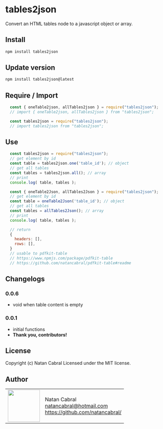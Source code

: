 # tables2json

Convert an HTML tables node to a javascript object or array.


## Install

```bash
npm install tables2json
```

## Update version 

```bash
npm install tables2json@latest
```

## Require / Import

```js
  const { oneTable2json, allTables2json } = require("tables2json");
  // import { oneTable2json, allTables2json } from "tables2json";
```
```js
  const tables2json = require("tables2json");
  // import tables2json from "tables2json";
```

## Use

```js
  const tables2json = require("tables2json");
  // get element by id
  const table = tables2json.one('table_id'); // object
  // get all tables
  const tables = tables2json.all(); // array
  // print
  console.log( table, tables );
```

```js
  const { oneTable2Json, allTables2Json } = require("tables2json");
  // get element by id
  const table = oneTable2Json('table_id'); // object
  // get all tables
  const tables = allTables2Json(); // array
  // print
  console.log( table, tables );
```

```js
  // return 
  {
    headers: [],
    rows: [],
  }
  // usable to pdfkit-table
  // https://www.npmjs.com/package/pdfkit-table
  // https://github.com/natancabral/pdfkit-table#readme
```

## Changelogs

### 0.0.6

+ void when table content is empty

### 0.0.1

+ initial functions
+ **Thank you, contributors!**

## License

Copyright (c) Natan Cabral
Licensed under the MIT license.

## Author

<table>
  <tr>
    <td>
      <img src="https://github.com/natancabral.png?s=100" width="100"/>
    </td>
    <td>
      Natan Cabral<br />
      <a href="mailto:natancabral@hotmail.com">natancabral@hotmail.com</a><br />
      <a href="https://github.com/natancabral/">https://github.com/natancabral/</a>
    </td>
  </tr>
</table>
